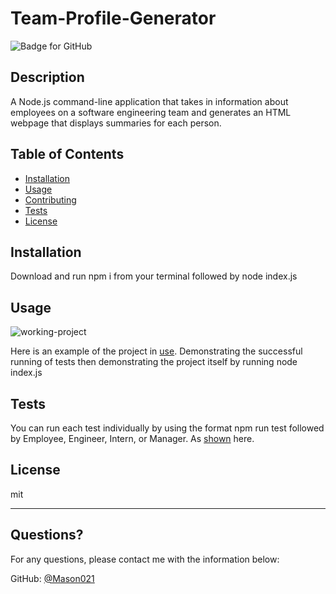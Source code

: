 # Team-Profile-Generator
  ![Badge for GitHub](https://img.shields.io/github/languages/top/Mason021/Team-Profile-Generator?style=flat&logo=appveyor) 
  
  
  ## Description 
  
  
  A Node.js command-line application that takes in information about employees on a software engineering team and generates an HTML webpage that displays summaries for each person.


  ## Table of Contents
  * [Installation](#installation)
  * [Usage](#usage)
  * [Contributing](#contributing)
  * [Tests](#tests)
  * [License](#license)
  
  ## Installation
  
  
  Download and run npm i from your terminal followed by node index.js
  
  ## Usage 
  
  ![working-project](https://github.com/Mason021/Team-Profile-Generator/blob/main/videoImages/in%20use%20video.gif)
   
  Here is an example of the project in [use](https://www.youtube.com/watch?v=JpmFP3UG4VE).  Demonstrating the successful running of tests then demonstrating the project itself by running node index.js
  
  ## Tests
  
  
  You can run each test individually by using the format npm run test followed by Employee, Engineer, Intern, or Manager.  As [shown](https://www.youtube.com/watch?v=JpmFP3UG4VE) here.
  
  ## License
  
  mit
  
  ---
  
  ## Questions?
  
  For any questions, please contact me with the information below:
 
  GitHub: [@Mason021](https://api.github.com/users/Mason021)